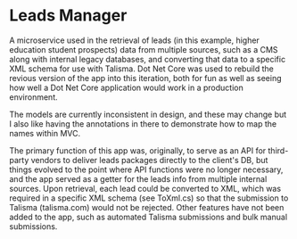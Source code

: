 # Leads Manager
A microservice used in the retrieval of leads (in this example, higher education student prospects) data from multiple sources, such as a CMS along with internal legacy databases, and converting that data to a specific XML schema for use with Talisma.
Dot Net Core was used to rebuild the revious version of the app into this iteration, both for fun as well as seeing how well a Dot Net Core application would work in a production environment.

The models are currently inconsistent in design, and these may change but I also like having the annotations in there to demonstrate how to map the names within MVC.

The primary function of this app was, originally, to serve as an API for third-party vendors to deliver leads packages directly to the client's DB, but things evolved to the point where API functions were no longer necessary, and the app served as a getter for the leads info from multiple internal sources. Upon retrieval, each lead could be converted to XML, which was required in a specific XML schema (see ToXml.cs) so that the submission to Talisma
(talisma.com) would not be rejected. Other features have not been added to the app, such as automated Talisma submissions and bulk manual submissions.
